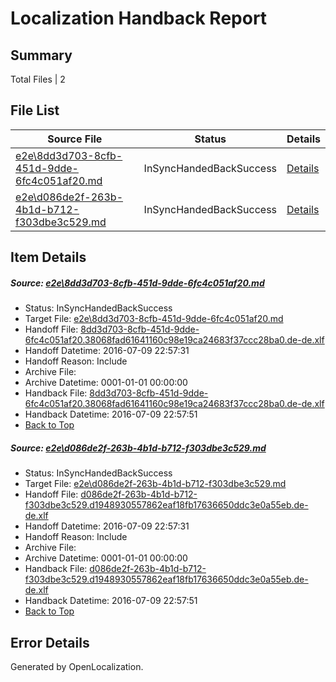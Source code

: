 # <a name='report-top'></a> Localization Handback Report

## Summary
 Total Files | 2

## File List
 Source File | Status | Details 
 ----------- | ------ | ------- 
 [e2e\8dd3d703-8cfb-451d-9dde-6fc4c051af20.md](https://github.com/OpenLocalizationTestOrg/oltest/blob/4f2a60f19a60541f9c30bb20feb6909918eb9861/e2e/8dd3d703-8cfb-451d-9dde-6fc4c051af20.md) | InSyncHandedBackSuccess | [Details](#869edf0de5d1a44f861458f77341373952dcc80a1)
 [e2e\d086de2f-263b-4b1d-b712-f303dbe3c529.md](https://github.com/OpenLocalizationTestOrg/oltest/blob/4f2a60f19a60541f9c30bb20feb6909918eb9861/e2e/d086de2f-263b-4b1d-b712-f303dbe3c529.md) | InSyncHandedBackSuccess | [Details](#a684b3c8590d3448a4e8ec0da8db2f011377e39d2)

## Item Details
##### <a name='869edf0de5d1a44f861458f77341373952dcc80a1'></a> Source: [e2e\8dd3d703-8cfb-451d-9dde-6fc4c051af20.md](https://github.com/OpenLocalizationTestOrg/oltest/blob/4f2a60f19a60541f9c30bb20feb6909918eb9861/e2e/8dd3d703-8cfb-451d-9dde-6fc4c051af20.md)
* Status: InSyncHandedBackSuccess
* Target File: [e2e\8dd3d703-8cfb-451d-9dde-6fc4c051af20.md](https://github.com/OpenLocalizationTestOrg/oltest-dede-fly/blob/98f98cec95d12d7849b2cfbd79e5cc636059bd4d/e2e/8dd3d703-8cfb-451d-9dde-6fc4c051af20.md)
* Handoff File: [8dd3d703-8cfb-451d-9dde-6fc4c051af20.38068fad61641160c98e19ca24683f37ccc28ba0.de-de.xlf](https://github.com/OpenLocalizationTestOrg/olhandoff-e2e/blob/3325f5a6b2ffc6b9a0314549d77b7596920071e3/ol-handoff/OpenLocalizationTestOrg/oltest-dede-fly/ci/ht/8dd3d703-8cfb-451d-9dde-6fc4c051af20.38068fad61641160c98e19ca24683f37ccc28ba0.de-de.xlf)
* Handoff Datetime: 2016-07-09 22:57:31
* Handoff Reason: Include
* Archive File: 
* Archive Datetime: 0001-01-01 00:00:00
* Handback File: [8dd3d703-8cfb-451d-9dde-6fc4c051af20.38068fad61641160c98e19ca24683f37ccc28ba0.de-de.xlf](https://github.com/OpenLocalizationTestOrg/olhandback-e2e/blob/e2dd0de47ab9814b386358433e123ad20eb7d823/ol-handback/OpenLocalizationTestOrg/oltest-dede-fly/ci/ht/8dd3d703-8cfb-451d-9dde-6fc4c051af20.38068fad61641160c98e19ca24683f37ccc28ba0.de-de.xlf)
* Handback Datetime: 2016-07-09 22:57:51
* [Back to Top](#report-top)

##### <a name='a684b3c8590d3448a4e8ec0da8db2f011377e39d2'></a> Source: [e2e\d086de2f-263b-4b1d-b712-f303dbe3c529.md](https://github.com/OpenLocalizationTestOrg/oltest/blob/4f2a60f19a60541f9c30bb20feb6909918eb9861/e2e/d086de2f-263b-4b1d-b712-f303dbe3c529.md)
* Status: InSyncHandedBackSuccess
* Target File: [e2e\d086de2f-263b-4b1d-b712-f303dbe3c529.md](https://github.com/OpenLocalizationTestOrg/oltest-dede-fly/blob/98f98cec95d12d7849b2cfbd79e5cc636059bd4d/e2e/d086de2f-263b-4b1d-b712-f303dbe3c529.md)
* Handoff File: [d086de2f-263b-4b1d-b712-f303dbe3c529.d1948930557862eaf18fb17636650ddc3e0a55eb.de-de.xlf](https://github.com/OpenLocalizationTestOrg/olhandoff-e2e/blob/3325f5a6b2ffc6b9a0314549d77b7596920071e3/ol-handoff/OpenLocalizationTestOrg/oltest-dede-fly/ci/ht/d086de2f-263b-4b1d-b712-f303dbe3c529.d1948930557862eaf18fb17636650ddc3e0a55eb.de-de.xlf)
* Handoff Datetime: 2016-07-09 22:57:31
* Handoff Reason: Include
* Archive File: 
* Archive Datetime: 0001-01-01 00:00:00
* Handback File: [d086de2f-263b-4b1d-b712-f303dbe3c529.d1948930557862eaf18fb17636650ddc3e0a55eb.de-de.xlf](https://github.com/OpenLocalizationTestOrg/olhandback-e2e/blob/e2dd0de47ab9814b386358433e123ad20eb7d823/ol-handback/OpenLocalizationTestOrg/oltest-dede-fly/ci/ht/d086de2f-263b-4b1d-b712-f303dbe3c529.d1948930557862eaf18fb17636650ddc3e0a55eb.de-de.xlf)
* Handback Datetime: 2016-07-09 22:57:51
* [Back to Top](#report-top)


## Error Details

Generated by OpenLocalization.
